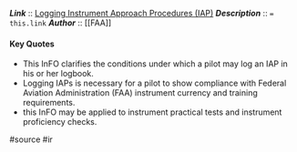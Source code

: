 ***Link***      :: [Logging Instrument Approach Procedures (IAP)](https://www.faa.gov/sites/faa.gov/files/other_visit/aviation_industry/airline_operators/airline_safety/InFO15012.pdf)
***Description***      :: `= this.link`
***Author*** :: [[FAA]]

#### Key Quotes
* This InFO clarifies the conditions under which a pilot may log an IAP in his or her logbook. 
* Logging IAPs is necessary for a pilot to show compliance with Federal Aviation Administration (FAA) instrument currency and training requirements. 
* this InFO may be applied to instrument practical tests and instrument proficiency checks.

#source #ir 